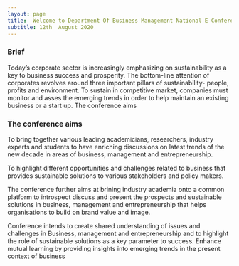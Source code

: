 ```yaml
---
layout: page
title:  Welcome to Department Of Business Management National E Conference Sponsered by AICTE
subtitle: 12th  August 2020
---
```

### Brief

Today’s corporate sector is increasingly emphasizing on sustainability as a key to business success and prosperity. The bottom-line attention of corporates revolves around three important pillars of sustainability- people, profits and environment. To sustain in competitive market, companies must monitor and asses the emerging trends in order to help maintain an existing business or a start up.
The conference aims

### The conference aims
To bring together various leading academicians, researchers, industry experts and students to have enriching discussions on latest trends of the new decade in areas of business, management and entrepreneurship.

To highlight different opportunities and challenges related to business that provides sustainable solutions to various stakeholders and policy makers.

The conference further aims at brining industry academia onto a common platform to introspect discuss and present the prospects and sustainable solutions in business, management and entrepreneurship that helps organisations to build on brand value and image.

Conference intends to create shared understanding of issues and challenges in Business, management and entrepreneurship and to highlight the role of sustainable solutions as a key parameter to success. Enhance mutual learning by providing insights into emerging trends in the present context of business
